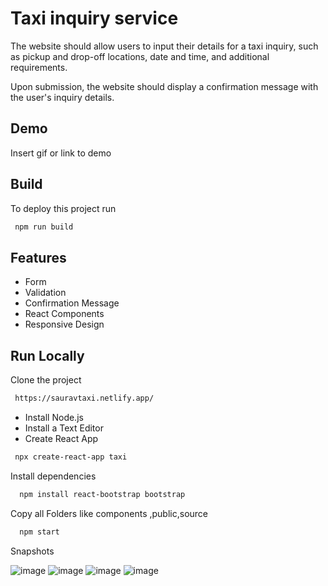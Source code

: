 
# Taxi inquiry service

The
website should allow users to input their details for a taxi inquiry, such as pickup and drop-off
locations, date and time, and additional requirements.

Upon submission, the website should
display a confirmation message with the user's inquiry details.


## Demo

Insert gif or link to demo


## Build

To deploy this project run

```bash
 npm run build
```


## Features

- Form
- Validation
- Confirmation Message
- React Components
- Responsive Design


## Run Locally

Clone the project

```bash
 https://sauravtaxi.netlify.app/
```
- Install Node.js
- Install a Text Editor
- Create React App

```bash
 npx create-react-app taxi
```

Install dependencies

```bash
  npm install react-bootstrap bootstrap
```

Copy all Folders like components ,public,source

```bash
  npm start
```
Snapshots

![image](https://user-images.githubusercontent.com/72144149/235319229-fdd09d01-4271-4f5d-af7b-a7769d6bf756.png)
![image](https://user-images.githubusercontent.com/72144149/235319289-8be943a7-dfb5-4049-a886-cfc1252507d3.png)
![image](https://user-images.githubusercontent.com/72144149/235319301-903a9c51-a60e-44df-befd-c360195e1dec.png)
![image](https://user-images.githubusercontent.com/72144149/235319310-7c1c53d3-81da-4861-ad5a-f501f02973b2.png)


